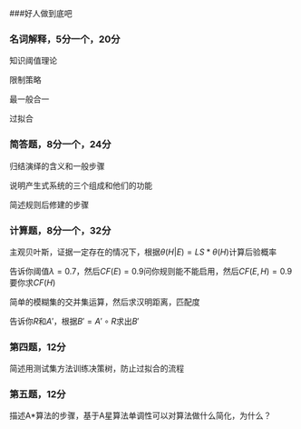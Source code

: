 ###好人做到底吧






### 名词解释，5分一个，20分

知识阈值理论

限制策略

最一般合一

过拟合



### 简答题，8分一个，24分

归结演绎的含义和一般步骤

说明产生式系统的三个组成和他们的功能

简述规则后修建的步骤



### 计算题，8分一个，32分

主观贝叶斯，证据一定存在的情况下，根据$\theta{(H|E)}=LS*{}\theta{(H)}$计算后验概率

告诉你阈值$\lambda=0.7$，然后$CF(E)=0.9$问你规则能不能启用，然后$CF(E,H)=0.9$要你求$CF(H)$

简单的模糊集的交并集运算，然后求汉明距离，匹配度

告诉你$R$和$A'$，根据$B'=A'\circ{R}$求出$B'$



### 第四题，12分

简述用测试集方法训练决策树，防止过拟合的流程



### 第五题，12分

描述A*算法的步骤，基于A星算法单调性可以对算法做什么简化，为什么？
